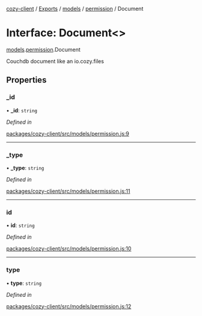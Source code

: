 [cozy-client](../README.md) / [Exports](../modules.md) / [models](../modules/models.md) / [permission](../modules/models.permission.md) / Document

# Interface: Document<>

[models](../modules/models.md).[permission](../modules/models.permission.md).Document

Couchdb document like an io.cozy.files

## Properties

### \_id

• **\_id**: `string`

*Defined in*

[packages/cozy-client/src/models/permission.js:9](https://github.com/cozy/cozy-client/blob/master/packages/cozy-client/src/models/permission.js#L9)

***

### \_type

• **\_type**: `string`

*Defined in*

[packages/cozy-client/src/models/permission.js:11](https://github.com/cozy/cozy-client/blob/master/packages/cozy-client/src/models/permission.js#L11)

***

### id

• **id**: `string`

*Defined in*

[packages/cozy-client/src/models/permission.js:10](https://github.com/cozy/cozy-client/blob/master/packages/cozy-client/src/models/permission.js#L10)

***

### type

• **type**: `string`

*Defined in*

[packages/cozy-client/src/models/permission.js:12](https://github.com/cozy/cozy-client/blob/master/packages/cozy-client/src/models/permission.js#L12)
